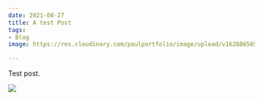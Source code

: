 ```yaml
---
date: 2021-08-27
title: A test Post
tags:
- Blog
image: https://res.cloudinary.com/paulportfolio/image/upload/v1628865652/New-11ty-blog/Gulfstream-G600.jpg

---
```

Test post.

![](https://res.cloudinary.com/paulportfolio/image/upload/f_auto,q_auto,ar_4:3,c_fill,c_scale,w_auto/v1628808767/ghost-blog-images/Audi-rs.jpg)
